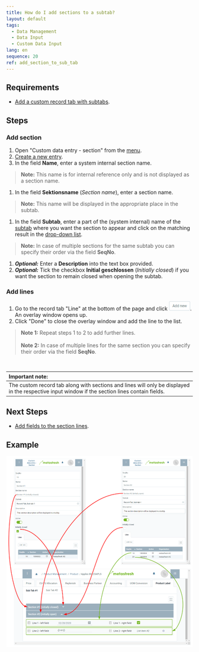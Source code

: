 ```yaml
---
title: How do I add sections to a subtab?
layout: default
tags:
  - Data Management
  - Data Input
  - Custom Data Input
lang: en
sequence: 20
ref: add_section_to_sub_tab
---
```


## Requirements
- [Add a custom record tab with subtabs](Add_custom_record_tab).

## Steps

### Add section
1. Open "Custom data entry - section" from the [menu](Menu).
1. [Create a new entry](New_Record_Window).
1. In the field **Name**, enter a system internal section name.
 >**Note:** This name is for internal reference only and is not displayed as a section name.

1. In the field **Sektionsname** (*Section name*), enter a section name.
 >**Note:** This name will be displayed in the appropriate place in the subtab.

1. In the field **Subtab**, enter a part of the (system internal) name of the [subtab](Add_custom_record_tab) where you want the section to appear and click on the matching result in the <a href="Keyboard_shortcuts_reference#dropdown" title="Dynamic Search Box (Autocompletion)">drop-down list</a>.
 >**Note:** In case of multiple sections for the same subtab you can specify their order via the field **SeqNo**.

1. ***Optional:*** Enter a **Description** into the text box provided.
1. ***Optional:*** Tick the checkbox **Initial geschlossen** (*Initially closed*) if you want the section to remain closed when opening the subtab.

### Add lines
1. Go to the record tab "Line" at the bottom of the page and click !["Add new"](assets/Add_New_Button.png). An overlay window opens up.
1. Click "Done" to close the overlay window and add the line to the list.
 >**Note 1:** Repeat steps 1 to 2 to add further lines.<br><br>
 >**Note 2:** In case of multiple lines for the same section you can specify their order via the field **SeqNo**.

<br>

| **Important note:** |
| :--- |
| The custom record tab along with sections and lines will only be displayed in the respective input window if the section lines contain fields. |

## Next Steps
- [Add fields to the section lines](Add_fields_to_section_lines).

## Example
![](assets/DataEntry_Sections-Lines.png)
